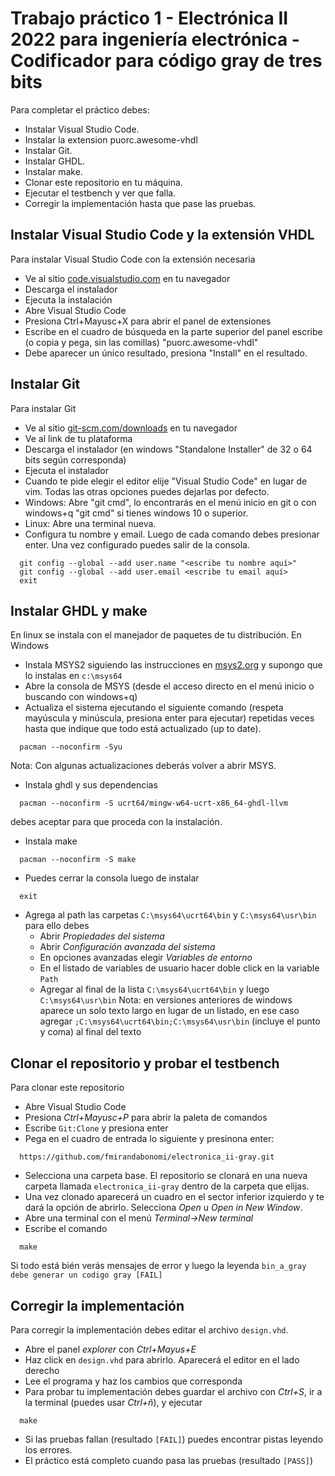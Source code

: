 # Trabajo práctico 1 - Electrónica II 2022 para ingeniería electrónica - Codificador para código gray de tres bits

Para completar el práctico debes:
- Instalar Visual Studio Code.
- Instalar la extension puorc.awesome-vhdl
- Instalar Git.
- Instalar GHDL.
- Instalar make.
- Clonar este repositorio en tu máquina.
- Ejecutar el testbench y ver que falla.
- Corregir la implementación hasta que pase las pruebas.

## Instalar Visual Studio Code y la extensión VHDL

Para instalar Visual Studio Code con la extensión necesaria

- Ve al sitio [code.visualstudio.com](https://code.visualstudio.com/) en tu navegador
- Descarga el instalador
- Ejecuta la instalación
- Abre Visual Studio Code
- Presiona Ctrl+Mayusc+X para abrir el panel de extensiones
- Escribe en el cuadro de búsqueda en la parte superior del panel escribe (o copia y pega, sin las comillas) "puorc.awesome-vhdl"
- Debe aparecer un único resultado, presiona "Install" en el resultado.

## Instalar Git

Para instalar Git

- Ve al sitio [git-scm.com/downloads](https://git-scm.com/downloads) en tu navegador
- Ve al link de tu plataforma
- Descarga el instalador (en windows "Standalone Installer" de 32 o 64 bits según corresponda)
- Ejecuta el instalador
- Cuando te pide elegir el editor elije "Visual Studio Code" en lugar de vim. Todas las otras opciones puedes dejarlas por defecto.
- Windows: Abre "git cmd", lo encontrarás en el menú inicio en git o con windows+q "git cmd" si tienes windows 10 o superior.
- Linux: Abre una terminal nueva.
- Configura tu nombre y email. Luego de cada comando debes presionar enter. Una vez configurado puedes salir de la consola.
```
  git config --global --add user.name "<escribe tu nombre aquí>"
  git config --global --add user.email <escribe tu email aquí>
  exit
```
## Instalar GHDL y make

En linux se instala con el manejador de paquetes de tu distribución.
En Windows
- Instala MSYS2 siguiendo las instrucciones en [msys2.org](https://www.msys2.org/) y supongo que lo instalas en `c:\msys64`
- Abre la consola de MSYS (desde el acceso directo en el menú inicio o buscando con windows+q)
- Actualiza el sistema ejecutando el siguiente comando (respeta mayúscula y minúscula, presiona enter para ejecutar) repetidas veces hasta que indique que todo está actualizado (up to date).
```
  pacman --noconfirm -Syu
```
  Nota: Con algunas actualizaciones deberás volver a abrir MSYS.
- Instala ghdl y sus dependencias
```
  pacman --noconfirm -S ucrt64/mingw-w64-ucrt-x86_64-ghdl-llvm
```
  debes aceptar para que proceda con la instalación.
- Instala make
```
  pacman --noconfirm -S make
```
- Puedes cerrar la consola luego de instalar
```
  exit
```  
- Agrega al path las carpetas `C:\msys64\ucrt64\bin` y `C:\msys64\usr\bin` para ello debes
  - Abrir _Propiedades del sistema_
  - Abrir _Configuración avanzada del sistema_
  - En opciones avanzadas elegir _Variables de entorno_
  - En el listado de variables de usuario hacer doble click en la variable `Path`
  - Agregar al final de la lista `C:\msys64\ucrt64\bin` y luego `C:\msys64\usr\bin`
    Nota: en versiones anteriores de windows aparece un solo texto largo en lugar de un listado, en ese caso agregar `;C:\msys64\ucrt64\bin;C:\msys64\usr\bin` (incluye el punto y coma) al final del texto

## Clonar el repositorio y probar el testbench

Para clonar este repositorio 
- Abre Visual Studio Code
- Presiona _Ctrl+Mayusc+P_ para abrir la paleta de comandos
- Escribe `Git:Clone` y presiona enter
- Pega en el cuadro de entrada lo siguiente y presinona enter:
```
  https://github.com/fmirandabonomi/electronica_ii-gray.git
```
- Selecciona una carpeta base. El repositorio se clonará en una nueva carpeta llamada `electronica_ii-gray` dentro de la carpeta que elijas.
- Una vez clonado aparecerá un cuadro en el sector inferior izquierdo y te dará la opción de abrirlo. Selecciona _Open_ u _Open in New Window_.
- Abre una terminal con el menú _Terminal->New terminal_
- Escribe el comando
```
  make
```
  Si todo está bién verás mensajes de error y luego la leyenda `bin_a_gray debe generar un codigo gray [FAIL]`
  
## Corregir la implementación

Para corregir la implementación debes editar el archivo `design.vhd`. 
- Abre el panel _explorer_ con _Ctrl+Mayus+E_
- Haz click en `design.vhd` para abrirlo. Aparecerá el editor en el lado derecho
- Lee el programa y haz los cambios que corresponda
- Para probar tu implementación debes guardar el archivo con _Ctrl+S_, ir a la terminal (puedes usar _Ctrl+ñ_), y ejecutar
```
  make
```
- Si las pruebas fallan (resultado `[FAIL]`) puedes encontrar pistas leyendo los errores.
- El práctico está completo cuando pasa las pruebas (resultado `[PASS]`)
